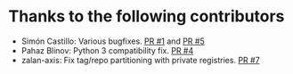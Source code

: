 Thanks to the following contributors
====================================
* Simón Castillo: Various bugfixes. [PR #1](https://github.com/merll/docker-map/pull/1) and
  [PR #5](https://github.com/merll/docker-map/pull/5)
* Pahaz Blinov: Python 3 compatibility fix. [PR #4](https://github.com/merll/docker-map/pull/4)
* zalan-axis: Fix tag/repo partitioning with private registries. [PR #7](https://github.com/merll/docker-map/pull/7)
